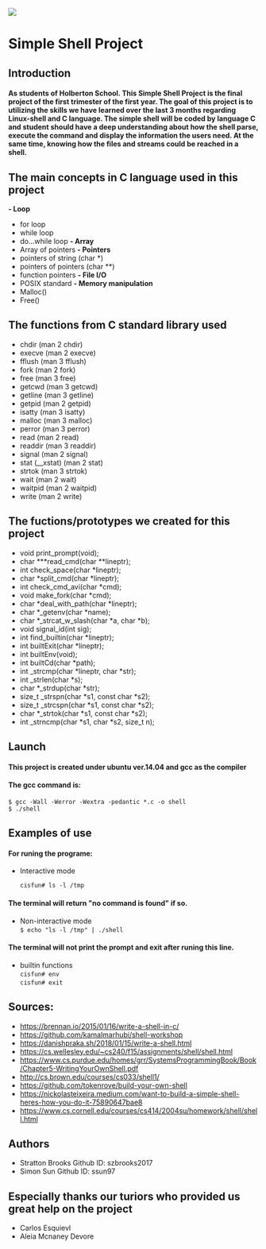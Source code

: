 ![](https://cdn.nikospapagiannopoulos.com/wp-content/uploads/2008/01/linux-shell-command-line.jpg)
# Simple Shell Project
## Introduction
#### 	As students of Holberton School. This Simple Shell Project is the final project of the first trimester of the first year. The goal of this project is to utilizing the skills we have learned over the last 3 months regarding Linux-shell and C language. The simple shell will be coded by language C and student should have a deep understanding about how the shell parse, execute the command and display the information the users need. At the same time, knowing how the files and streams could be reached in a shell.
## The main concepts in C language used in this project
**- Loop**
- 	for loop
- 	while loop
- 	do...while loop
**- Array**
- 	Array of pointers
**- Pointers**
- 	pointers of string (char *)
- 	pointers of pointers (char **)
- 	function pointers
**- File I/O**
- 	POSIX standard
**- Memory manipulation**
- 	Malloc()
- 	Free()
## The functions from C standard library used
- chdir (man 2 chdir)
- execve (man 2 execve)
- fflush (man 3 fflush)
- fork (man 2 fork)
- free (man 3 free)
- getcwd (man 3 getcwd)
- getline (man 3 getline)
- getpid (man 2 getpid)
- isatty (man 3 isatty)
- malloc (man 3 malloc)
- perror (man 3 perror)
- read (man 2 read)
- readdir (man 3 readdir)
- signal (man 2 signal)
- stat (__xstat) (man 2 stat)
- strtok (man 3 strtok)
- wait (man 2 wait)
- waitpid (man 2 waitpid)
- write (man 2 write)
## The fuctions/prototypes we created for this project
- void print_prompt(void);
- char ***read_cmd(char **lineptr);
- int check_space(char *lineptr);
- char *split_cmd(char *lineptr);
- int check_cmd_avi(char *cmd);
- void make_fork(char *cmd);
- char *deal_with_path(char *lineptr);
- char *_getenv(char *name);
- char *_strcat_w_slash(char *a, char *b);
- void signal_id(int sig);
- int find_builtin(char *lineptr);
- int builtExit(char *lineptr);
- int builtEnv(void);
- int builtCd(char *path);
- int _strcmp(char *lineptr, char *str);
- int _strlen(char *s);
- char *_strdup(char *str);
- size_t _strspn(char *s1, const char *s2);
- size_t _strcspn(char *s1, const char *s2);
- char *_strtok(char *s1, const char *s2);
- int _strncmp(char *s1, char *s2, size_t n);
## Launch
#### This project is created under ubuntu ver.14.04 and gcc as the compiler
#### The gcc command is:
`$ gcc -Wall -Werror -Wextra -pedantic *.c -o shell`         
	`$ ./shell`
## Examples of use
#### For runing the programe:
- 	Interactive mode

	`cisfun# ls -l /tmp`         
#### The terminal will return "no command is found" if so.
- 	Non-interactive mode      
	`$ echo "ls -l /tmp" | ./shell`       
#### The terminal will not print the prompt and exit after runing this line.
- 	builtin functions       
	`cisfun# env`         
	`cisfun# exit`
## Sources:
- https://brennan.io/2015/01/16/write-a-shell-in-c/
- https://github.com/kamalmarhubi/shell-workshop
- https://danishpraka.sh/2018/01/15/write-a-shell.html
- https://cs.wellesley.edu/~cs240/f15/assignments/shell/shell.html
- https://www.cs.purdue.edu/homes/grr/SystemsProgrammingBook/Book/Chapter5-WritingYourOwnShell.pdf
- http://cs.brown.edu/courses/cs033/shell1/
- https://github.com/tokenrove/build-your-own-shell
- https://nickolasteixeira.medium.com/want-to-build-a-simple-shell-heres-how-you-do-it-75890647bae8
- https://www.cs.cornell.edu/courses/cs414/2004su/homework/shell/shell.html

## Authors
- Stratton Brooks Github ID: szbrooks2017
- Simon Sun Github ID: ssun97
## Especially thanks our turiors who provided us great help on the project
- Carlos Esquievl
- Aleia Mcnaney Devore


